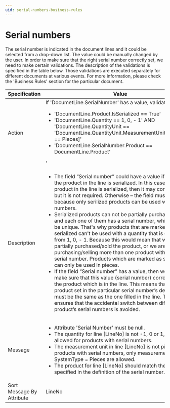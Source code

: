 ```yaml
---
uid: serial-numbers-business-rules
---
```


# Serial numbers

The serial number is indicated in the document lines and it could be selected from a drop-down list. The value could be manually changed by the user. In order to make sure that the right serial number correctly set, we need to make certain validations. The description of the validations is specified in the table below. Those validations are executed separately for different documents at various events. For more information, please check the 'Business Rules' section for the particular document.

| Specification | Value |
| ---- | ----- |
| Action | 	If 'DocumetLine.SerialNumber' has a value, validate that: <ul><li>'DocumentLine.Product.IsSerialized == True'</li><li>'DocumentLine.Quantity == 1, 0, - 1' AND 'DocumentLine.QuantityUnit == 'DocumentLine.QuantityUnit.MeasurementUnit[SystemUnit == Pieces]'</li><li>'DocumentLine.SerialNumber.Product == DocumentLine.Product'</li></ul>'|
| Description | <ul><li>The field “Serial number” could have a value if and only if the product in the line is serialized. In this case, if the product in the line is serialized, then it may contain a value but it is not required. Otherwise – the field must be empty because only serilized products can be used with serial numbers.</li><li>Serialized products can not be partially purchased or sold and each one of them has a serial number, which needs to be unique. That's why products that are marked as serialized can't be used with a quantity that is different from 1, 0, - 1. Because this would mean that we either partially purchased/sold the product, or we are purchasing/selling more than one product with the same serial number. Products which are marked as serialized can only be used in pieces.</li><li>If the field “Serial number” has a value, then we need to make sure that this value (serial number) corresponds to the product which is in the line. This means that the product set in the particular serial number’s definitions must be the same as the one filled in the line. The rule ensures that the accidental switch between different product’s serial numbers is avoided.</li></ul> |
| Message | <ul><li>Attribute 'Serial Number' must be null.</li><li>The quantity for line [LineNo] is not -1, 0 or 1, which is not allowed for products with serial numbers.</li><li>The measurement unit in line [LineNo] is not pieces. For products with serial numbers, only measurement units with SystemType = Pieces are allowed.</li><li>The product for line [LineNo] should match the product, specified in the definition of the serial number.</li></ul> |
| Sort Message By Attribute | LineNo |
